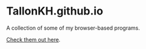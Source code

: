 # TallonKH.github.io

A collection of some of my browser-based programs.

[Check them out here](https://tallonkh.github.io/).
